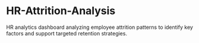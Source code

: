 # HR-Attrition-Analysis
HR analytics dashboard analyzing employee attrition patterns to identify key factors and support targeted retention strategies.
